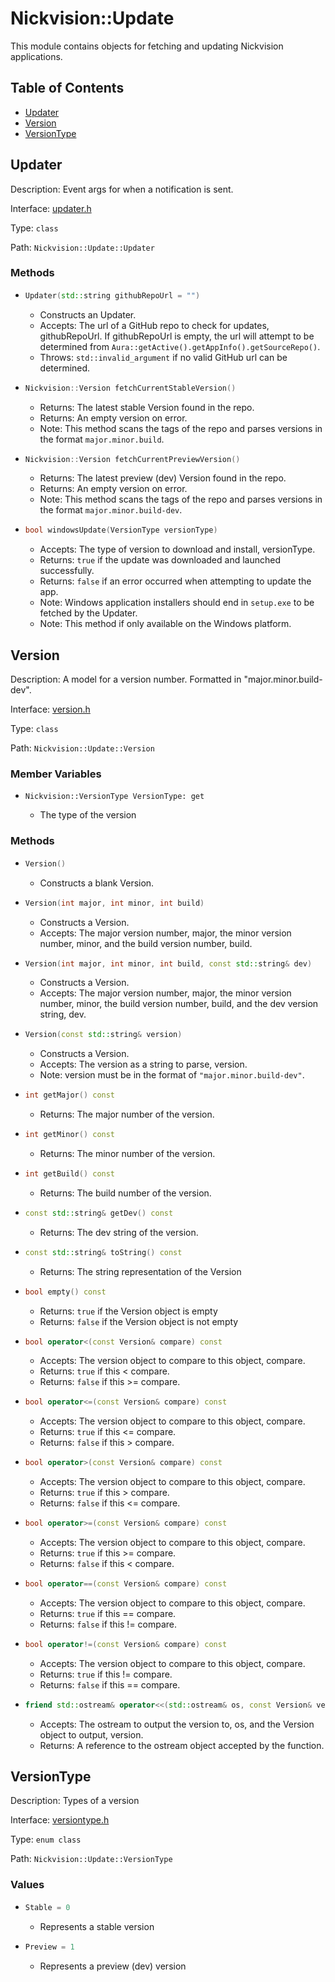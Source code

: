 # Nickvision::Update

This module contains objects for fetching and updating Nickvision applications.

## Table of Contents
- [Updater](#updater)
- [Version](#version)
- [VersionType](#versiontype)

## Updater
Description: Event args for when a notification is sent.

Interface: [updater.h](/include/update/updater.h)

Type: `class`

Path: `Nickvision::Update::Updater`

### Methods
- ```cpp
  Updater(std::string githubRepoUrl = "")
  ```  
     - Constructs an Updater.
     - Accepts: The url of a GitHub repo to check for updates, githubRepoUrl. If githubRepoUrl is empty, the url will attempt to be determined from `Aura::getActive().getAppInfo().getSourceRepo()`.
     - Throws: `std::invalid_argument` if no valid GitHub url can be determined.
- ```cpp
  Nickvision::Version fetchCurrentStableVersion()
  ``` 
    - Returns: The latest stable Version found in the repo.
    - Returns: An empty version on error.
    - Note: This method scans the tags of the repo and parses versions in the format `major.minor.build`.
- ```cpp
  Nickvision::Version fetchCurrentPreviewVersion()
  ``` 
    - Returns: The latest preview (dev) Version found in the repo.
    - Returns: An empty version on error.
    - Note: This method scans the tags of the repo and parses versions in the format `major.minor.build-dev`.
- ```cpp
  bool windowsUpdate(VersionType versionType)
  ``` 
    - Accepts: The type of version to download and install, versionType.
    - Returns: `true` if the update was downloaded and launched successfully.
    - Returns: `false` if an error occurred when attempting to update the app.
    - Note: Windows application installers should end in `setup.exe` to be fetched by the Updater.
    - Note: This method if only available on the Windows platform.

## Version
Description: A model for a version number. Formatted in "major.minor.build-dev".

Interface: [version.h](/include/update/version.h)

Type: `class`

Path: `Nickvision::Update::Version`

### Member Variables
- ```
  Nickvision::VersionType VersionType: get
  ```
    - The type of the version

### Methods
- ```cpp
  Version()
  ```
    - Constructs a blank Version.
- ```cpp
  Version(int major, int minor, int build)
  ```
    - Constructs a Version.
    - Accepts: The major version number, major, the minor version number, minor, and the build version number, build.
- ```cpp
  Version(int major, int minor, int build, const std::string& dev)
  ```
    - Constructs a Version.
    - Accepts: The major version number, major, the minor version number, minor, the build version number, build, and the dev version string, dev.
- ```cpp
  Version(const std::string& version)
  ```
    - Constructs a Version.
    - Accepts: The version as a string to parse, version.
    - Note: version must be in the format of `"major.minor.build-dev"`.
- ```cpp
  int getMajor() const
  ```
    - Returns: The major number of the version.
- ```cpp
  int getMinor() const
  ```
    - Returns: The minor number of the version.
- ```cpp
  int getBuild() const
  ```
    - Returns: The build number of the version.
- ```cpp
  const std::string& getDev() const
  ```
    - Returns: The dev string of the version.
- ```cpp
  const std::string& toString() const
  ```
    - Returns: The string representation of the Version
- ```cpp
  bool empty() const
  ```
    - Returns: `true` if the Version object is empty
    - Returns: `false` if the Version object is not empty
- ```cpp
  bool operator<(const Version& compare) const
  ```
    - Accepts: The version object to compare to this object, compare.
    - Returns: `true` if this < compare.
    - Returns: `false` if this >= compare.
- ```cpp
  bool operator<=(const Version& compare) const
  ```
    - Accepts: The version object to compare to this object, compare.
    - Returns: `true` if this <= compare.
    - Returns: `false` if this > compare.
- ```cpp
  bool operator>(const Version& compare) const
  ```
    - Accepts: The version object to compare to this object, compare.
    - Returns: `true` if this > compare.
    - Returns: `false` if this <= compare.
- ```cpp
  bool operator>=(const Version& compare) const
  ```
    - Accepts: The version object to compare to this object, compare.
    - Returns: `true` if this >= compare.
    - Returns: `false` if this < compare.
- ```cpp
  bool operator==(const Version& compare) const
  ```
    - Accepts: The version object to compare to this object, compare.
    - Returns: `true` if this == compare.
    - Returns: `false` if this != compare.
- ```cpp
  bool operator!=(const Version& compare) const
  ```
    - Accepts: The version object to compare to this object, compare.
    - Returns: `true` if this != compare.
    - Returns: `false` if this == compare.
- ```cpp
  friend std::ostream& operator<<(std::ostream& os, const Version& version)
  ```
    - Accepts: The ostream to output the version to, os, and the Version object to output, version.
    - Returns: A reference to the ostream object accepted by the function.

## VersionType
Description: Types of a version

Interface: [versiontype.h](/include/update/versiontype.h)

Type: `enum class`

Path: `Nickvision::Update::VersionType`

### Values
- ```cpp
  Stable = 0
  ```
    - Represents a stable version
- ```cpp
  Preview = 1
  ```
    - Represents a preview (dev) version
